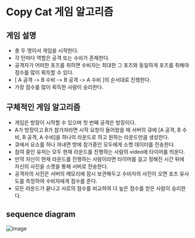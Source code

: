 # Copy Cat 게임 알고리즘

## 게임 설명
* 총 두 명이서 게임을 시작한다.
* 각 턴마다 역할은 공격 또는 수비가 존재한다.
* 공격자가 어떠한 포즈를 취하면 수비자는 최대한 그 포즈와 동일하게 포즈를 취해야 점수를 많이 획득할 수 있다.
* [ A 공격 -> B 수비 -> B 공격 -> A 수비 ]의 순서대로 진행한다.
* 가장 점수를 많이 획득한 사람이 승리한다.

## 구체적인 게임 알고리즘
* 게임은 방장이 시작할 수 있으며 첫 번째 공격은 방장이다.
* A가 방장이고 B가 참가자라면 시작 요청이 들어왔을 때 서버의 큐에 [A 공격, B 수비, B 공격, A 수비]을 하나의 라운드로 하고 원하는 라운드만큼 생성한다.
* 큐에서 요소를 하나 꺼내면 방에 참가중인 모두에게 소켓 데이터를 전송한다.
* 참여 중인 유저는 모두 현재 라운드를 진행하는 사람의 video에 타이머를 띄운다.
* 만약 자신이 현재 라운드를 진행하는 사람이라면 타이머를 걸고 정해진 시간 뒤에 자신의 사진을 소켓을 통해 서버로 전송한다.
* 공격자의 사진은 서버의 메모리에 잠시 보관해두고 수비자의 사진이 오면 포즈 유사도를 측정하여 수비자에게 점수를 준다.
* 모든 라운드가 끝나고 서로의 점수를 비교하여 더 높은 점수를 얻은 사람이 승리한다.

## sequence diagram
![image](https://github.com/user-attachments/assets/cf2c5cab-ef30-4688-a54e-2a233614bfbe)
